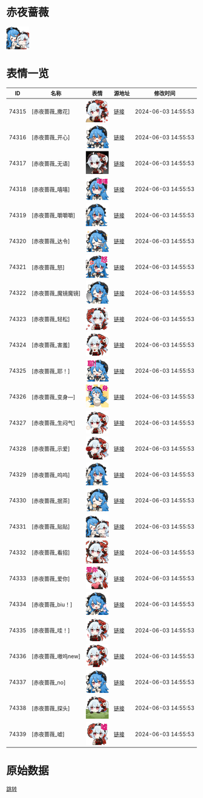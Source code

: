 # 赤夜蔷薇

<img src="./cover.png" height="60" alt="cover" />

# 表情一览

|ID|名称|表情|源地址|修改时间|
|----|----|----|----|----|
|74315|[赤夜蔷薇_撒花]|<img src="./pic/074315_%5B赤夜蔷薇_撒花%5D.png" height="60" alt="撒花"/>|[链接](https://i0.hdslb.com/bfs/emote/b89309ed29ee4877072e21c944a809c0f6954316.png)|2024-06-03 14:55:53|
|74316|[赤夜蔷薇_开心]|<img src="./pic/074316_%5B赤夜蔷薇_开心%5D.png" height="60" alt="开心"/>|[链接](https://i0.hdslb.com/bfs/emote/0a84c5eb91c2add5efede4746697f1bce2980f09.png)|2024-06-03 14:55:53|
|74317|[赤夜蔷薇_无语]|<img src="./pic/074317_%5B赤夜蔷薇_无语%5D.png" height="60" alt="无语"/>|[链接](https://i0.hdslb.com/bfs/emote/105a64e4ed36b7c17ccdadf41fd0b85737f7b769.png)|2024-06-03 14:55:53|
|74318|[赤夜蔷薇_嘻嘻]|<img src="./pic/074318_%5B赤夜蔷薇_嘻嘻%5D.png" height="60" alt="嘻嘻"/>|[链接](https://i0.hdslb.com/bfs/emote/9621cf2468e88806c023602e57a8292666ba01ba.png)|2024-06-03 14:55:53|
|74319|[赤夜蔷薇_嚼嚼嚼]|<img src="./pic/074319_%5B赤夜蔷薇_嚼嚼嚼%5D.png" height="60" alt="嚼嚼嚼"/>|[链接](https://i0.hdslb.com/bfs/emote/e68f9a9dee0a45787bd0c480c0b5a561c823213b.png)|2024-06-03 14:55:53|
|74320|[赤夜蔷薇_达令]|<img src="./pic/074320_%5B赤夜蔷薇_达令%5D.png" height="60" alt="达令"/>|[链接](https://i0.hdslb.com/bfs/emote/11ebcae4a4fe686d1dca47766e4cd80dd3737362.png)|2024-06-03 14:55:53|
|74321|[赤夜蔷薇_怒]|<img src="./pic/074321_%5B赤夜蔷薇_怒%5D.png" height="60" alt="怒"/>|[链接](https://i0.hdslb.com/bfs/emote/48f098ca9db9eb025484b6c5ccd00de5eca3db7c.png)|2024-06-03 14:55:53|
|74322|[赤夜蔷薇_魔镜魔镜]|<img src="./pic/074322_%5B赤夜蔷薇_魔镜魔镜%5D.png" height="60" alt="魔镜魔镜"/>|[链接](https://i0.hdslb.com/bfs/emote/58851937352252b5aa13ef10830ed37f15d2e68a.png)|2024-06-03 14:55:53|
|74323|[赤夜蔷薇_轻松]|<img src="./pic/074323_%5B赤夜蔷薇_轻松%5D.png" height="60" alt="轻松"/>|[链接](https://i0.hdslb.com/bfs/emote/2f4e10c6f16127fbe040ea4ba0c17255b5db74e7.png)|2024-06-03 14:55:53|
|74324|[赤夜蔷薇_害羞]|<img src="./pic/074324_%5B赤夜蔷薇_害羞%5D.png" height="60" alt="害羞"/>|[链接](https://i0.hdslb.com/bfs/emote/787e4724f64d59f101ce2e0890944a2079be372f.png)|2024-06-03 14:55:53|
|74325|[赤夜蔷薇_耶！]|<img src="./pic/074325_%5B赤夜蔷薇_耶！%5D.png" height="60" alt="耶！"/>|[链接](https://i0.hdslb.com/bfs/emote/db918ddc4a55b02839ffdd15a2f63b1f11a12972.png)|2024-06-03 14:55:53|
|74326|[赤夜蔷薇_变身—]|<img src="./pic/074326_%5B赤夜蔷薇_变身—%5D.png" height="60" alt="变身—"/>|[链接](https://i0.hdslb.com/bfs/emote/ffc8759548cfacd5fbaa94bdf84ad5ba7216e7ac.png)|2024-06-03 14:55:53|
|74327|[赤夜蔷薇_生闷气]|<img src="./pic/074327_%5B赤夜蔷薇_生闷气%5D.png" height="60" alt="生闷气"/>|[链接](https://i0.hdslb.com/bfs/emote/325a16174d17fbcef177de0047930af9d4aecd9b.png)|2024-06-03 14:55:53|
|74328|[赤夜蔷薇_示爱]|<img src="./pic/074328_%5B赤夜蔷薇_示爱%5D.png" height="60" alt="示爱"/>|[链接](https://i0.hdslb.com/bfs/emote/88009539687ee8175fae34039c82eae9a731e9b3.png)|2024-06-03 14:55:53|
|74329|[赤夜蔷薇_呜呜]|<img src="./pic/074329_%5B赤夜蔷薇_呜呜%5D.png" height="60" alt="呜呜"/>|[链接](https://i0.hdslb.com/bfs/emote/e98571edfff762e5ec3eeff25e44c619b8023bac.png)|2024-06-03 14:55:53|
|74330|[赤夜蔷薇_抿茶]|<img src="./pic/074330_%5B赤夜蔷薇_抿茶%5D.png" height="60" alt="抿茶"/>|[链接](https://i0.hdslb.com/bfs/emote/6ec7984ccc9bb33633ebfb9d62f5409c0d4e1020.png)|2024-06-03 14:55:53|
|74331|[赤夜蔷薇_贴贴]|<img src="./pic/074331_%5B赤夜蔷薇_贴贴%5D.png" height="60" alt="贴贴"/>|[链接](https://i0.hdslb.com/bfs/emote/46028ad84c8875c551b271b295c77c2e563ef7e8.png)|2024-06-03 14:55:53|
|74332|[赤夜蔷薇_看招]|<img src="./pic/074332_%5B赤夜蔷薇_看招%5D.png" height="60" alt="看招"/>|[链接](https://i0.hdslb.com/bfs/emote/ffeae7eccc771d8be4923a67fce49e75774ccf3a.png)|2024-06-03 14:55:53|
|74333|[赤夜蔷薇_爱你]|<img src="./pic/074333_%5B赤夜蔷薇_爱你%5D.png" height="60" alt="爱你"/>|[链接](https://i0.hdslb.com/bfs/emote/1f1adbb5838efef5a89870aeb7c4719ec1853788.png)|2024-06-03 14:55:53|
|74334|[赤夜蔷薇_biu！]|<img src="./pic/074334_%5B赤夜蔷薇_biu！%5D.png" height="60" alt="biu！"/>|[链接](https://i0.hdslb.com/bfs/emote/da295e2d4bbe3727c51271de35843a116232c7ba.png)|2024-06-03 14:55:53|
|74335|[赤夜蔷薇_哇！]|<img src="./pic/074335_%5B赤夜蔷薇_哇！%5D.png" height="60" alt="哇！"/>|[链接](https://i0.hdslb.com/bfs/emote/c5eceb8efee0b9f1604479f47f69bf4c052746f3.png)|2024-06-03 14:55:53|
|74336|[赤夜蔷薇_嗷呜new]|<img src="./pic/074336_%5B赤夜蔷薇_嗷呜new%5D.png" height="60" alt="嗷呜new"/>|[链接](https://i0.hdslb.com/bfs/emote/50c824902950243ba85a69fcf683132089579cce.png)|2024-06-03 14:55:53|
|74337|[赤夜蔷薇_no]|<img src="./pic/074337_%5B赤夜蔷薇_no%5D.png" height="60" alt="no"/>|[链接](https://i0.hdslb.com/bfs/emote/024b02fc66dc0e16bd6d8d928ab53ccdbaa82e13.png)|2024-06-03 14:55:53|
|74338|[赤夜蔷薇_探头]|<img src="./pic/074338_%5B赤夜蔷薇_探头%5D.png" height="60" alt="探头"/>|[链接](https://i0.hdslb.com/bfs/emote/21f25e16cd36e4224a290117a2a773e4869fbe37.png)|2024-06-03 14:55:53|
|74339|[赤夜蔷薇_嘘]|<img src="./pic/074339_%5B赤夜蔷薇_嘘%5D.png" height="60" alt="嘘"/>|[链接](https://i0.hdslb.com/bfs/emote/32bd2086e16447d8be8a5a8ef2c3db35b1e6bf28.png)|2024-06-03 14:55:53|

# 原始数据

[跳转](./raw.json)

